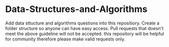 # Data-Structures-and-Algorithms
Add data sttucture and algorithms questions into this repositiory. Create a folder structure so anyone can have easy access.
Pull requests that doesn't meet the above guideline will not be accepted. this repository will be helpful for community therefore please make valid requests only.
